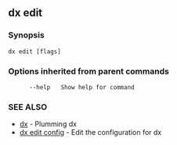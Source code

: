 ## dx edit



### Synopsis



```
dx edit [flags]
```

### Options inherited from parent commands

```
      --help   Show help for command
```

### SEE ALSO

* [dx](dx.md)	 - Plumming dx
* [dx edit config](dx_edit_config.md)	 - Edit the configuration for dx


